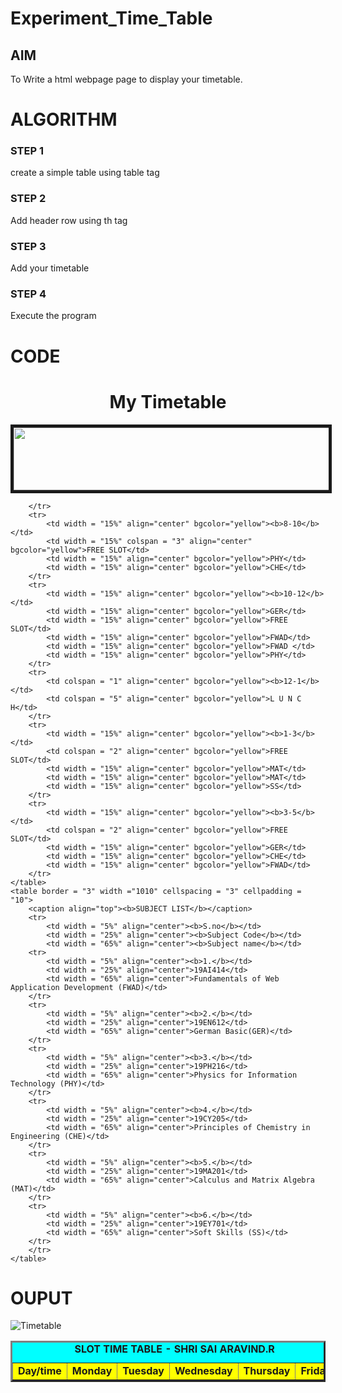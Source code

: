 # Experiment_Time_Table

## AIM
To Write a html webpage page to display your timetable.

# ALGORITHM
### STEP 1
create a simple table using table tag
### STEP 2
Add header row using th tag
### STEP 3
Add your timetable
### STEP 4
Execute the program

# CODE
<html>
    <head>
        <title>Timetable Ex03</title>
        <h1 align = "center">My Timetable</h1>
    </head>
    <body>
        <img src = "logo.png" height ="100" width = "1000" align = "center" border = "5">
    </body>
    <table border = "3" width ="1010" bgcolor = "cyan" cellspacing = "3" cellpadding = "10">
        <caption align="top"><b>SLOT TIME TABLE - SHRI SAI ARAVIND.R</b></caption>
        <tr>
            <td width = "15%" align="center" bgcolor="yellow"><b>Day/time</b></td>
            <td width = "15%" align="center" bgcolor="yellow"><b>Monday</b></td>
            <td width = "15%" align="center" bgcolor="yellow"><b>Tuesday</b></td>
            <td width = "15%" align="center" bgcolor="yellow"><b>Wednesday</b></td>
            <td width = "15%" align="center" bgcolor="yellow"><b>Thursday</b></td>
            <td width = "15%" align="center" bgcolor="yellow"><b>Friday</b></td>
            
        </tr>
        <tr>
            <td width = "15%" align="center" bgcolor="yellow"><b>8-10</b></td>
            <td width = "15%" colspan = "3" align="center" bgcolor="yellow">FREE SLOT</td>
            <td width = "15%" align="center" bgcolor="yellow">PHY</td>
            <td width = "15%" align="center" bgcolor="yellow">CHE</td>
        </tr>
        <tr>
            <td width = "15%" align="center" bgcolor="yellow"><b>10-12</b></td>
            <td width = "15%" align="center" bgcolor="yellow">GER</td>
            <td width = "15%" align="center" bgcolor="yellow">FREE SLOT</td>
            <td width = "15%" align="center" bgcolor="yellow">FWAD</td>
            <td width = "15%" align="center" bgcolor="yellow">FWAD </td>
            <td width = "15%" align="center" bgcolor="yellow">PHY</td>
        </tr>
        <tr>
            <td colspan = "1" align="center" bgcolor="yellow"><b>12-1</b></td>
            <td colspan = "5" align="center" bgcolor="yellow">L U N C H</td>    
        </tr>
        <tr>
            <td width = "15%" align="center" bgcolor="yellow"><b>1-3</b></td>
            <td colspan = "2" align="center" bgcolor="yellow">FREE SLOT</td>
            <td width = "15%" align="center" bgcolor="yellow">MAT</td>
            <td width = "15%" align="center" bgcolor="yellow">MAT</td>
            <td width = "15%" align="center" bgcolor="yellow">SS</td>
        </tr>
        <tr>
            <td width = "15%" align="center" bgcolor="yellow"><b>3-5</b></td>
            <td colspan = "2" align="center" bgcolor="yellow">FREE SLOT</td>
            <td width = "15%" align="center" bgcolor="yellow">GER</td>
            <td width = "15%" align="center" bgcolor="yellow">CHE</td>
            <td width = "15%" align="center" bgcolor="yellow">FWAD</td>
        </tr>
    </table>
    <table border = "3" width ="1010" cellspacing = "3" cellpadding = "10">
        <caption align="top"><b>SUBJECT LIST</b></caption>
        <tr>
            <td width = "5%" align="center"><b>S.no</b></td>
            <td width = "25%" align="center"><b>Subject Code</b></td>
            <td width = "65%" align="center"><b>Subject name</b></td>
        <tr>
            <td width = "5%" align="center"><b>1.</b></td>
            <td width = "25%" align="center">19AI414</td>
            <td width = "65%" align="center">Fundamentals of Web Application Development (FWAD)</td>
        </tr>
        <tr>
            <td width = "5%" align="center"><b>2.</b></td>
            <td width = "25%" align="center">19EN612</td>
            <td width = "65%" align="center">German Basic(GER)</td>
        </tr>
        <tr>
            <td width = "5%" align="center"><b>3.</b></td>
            <td width = "25%" align="center">19PH216</td>
            <td width = "65%" align="center">Physics for Information Technology (PHY)</td>
        </tr>
        <tr>
            <td width = "5%" align="center"><b>4.</b></td>
            <td width = "25%" align="center">19CY205</td>
            <td width = "65%" align="center">Principles of Chemistry in Engineering (CHE)</td>
        </tr>
        <tr>
            <td width = "5%" align="center"><b>5.</b></td>
            <td width = "25%" align="center">19MA201</td>
            <td width = "65%" align="center">Calculus and Matrix Algebra (MAT)</td>
        </tr>
        <tr>
            <td width = "5%" align="center"><b>6.</b></td>
            <td width = "25%" align="center">19EY701</td>
            <td width = "65%" align="center">Soft Skills (SS)</td>
        </tr>
        </tr>
    </table>
</html>

# OUPUT
![Timetable](https://github.com/ShriSaiAravind/timetable/assets/148180918/fabbaa53-49fd-46af-8af4-d9fb93cb5c37)
